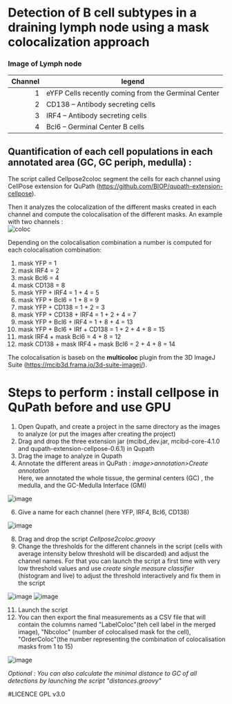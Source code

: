 # Detection of B cell subtypes in a draining lymph node using a mask colocalization approach 

### Image of Lymph node 


| Channel |legend |
|-----:|-----------|
|     1| eYFP   Cells recently coming from the Germinal Center  |
|     2| CD138 – Antibody secreting cells                       |
|     3| IRF4 – Antibody secreting cells                        |
|     4| Bcl6 – Germinal Center B cells                   |

## Quantification of each cell populations in each annotated area (GC, GC periph, medulla) :  
The script called Cellpose2coloc segment the cells for each channel using CellPose extension for QuPath (https://github.com/BIOP/qupath-extension-cellpose). 

Then it analyzes the colocalization of the different masks created in each channel and compute the colocalisation of the different masks. 
An example with two channels :  
![coloc](https://github.com/matfallet/Detection-of-B-cell-subtypes-in-a-draining-lymph-node-using-a-mask-colocalization-approach-/assets/41480459/f56cd42d-e68c-41fe-85e3-502a2b67844f)

Depending on the colocalisation combination a number is computed for each colocalisation combination:

1) mask YFP = 1  
2) mask IRF4 = 2   
3) mask Bcl6 = 4  
4) mask CD138 = 8     
5) mask YFP + IRF4 = 1 + 4 = 5  
6) mask YFP + Bcl6 = 1 + 8 = 9  
7) mask YFP + CD138  = 1 + 2 = 3  
8) mask YFP + CD138 + IRF4 = 1 + 2 + 4 = 7  
9) mask YFP + Bcl6 + IRF4  = 1 + 8 + 4 = 13  
10) mask YFP + Bcl6 + IRf + CD138 = 1 + 2 + 4 + 8 = 15  
11) mask  IRF4 + mask  Bcl6  = 4 + 8 = 12  
12) mask  CD138 + mask IRF4 + mask Bcl6  = 2 + 4 + 8 = 14

The colocalisation is baseb on the **multicoloc** plugin from the 3D ImageJ Suite (https://mcib3d.frama.io/3d-suite-imagej/). 


# Steps to perform : install cellpose in QuPath before and use GPU   

1) Open Qupath, and create a project in the same directory as the images to analyze (or put the images after creating the project)
2) Drag and drop the three extension jar (mcibd_dev.jar, mcibd-core-4.1.0 and qupath-extension-cellpose-0.6.1) in Qupath  
3) Drag the image to analyze in Qupath 
4) Annotate the different areas in QuPath : _image>annotation>Create annotation_  
    Here, we annotated the whole tissue, the germinal centers (GC) , the medulla, and the GC-Medulla Interface (GMI)

![image](https://github.com/Imagimm-CIML/Detection-of-B-cell-subtypes-in-a-draining-lymph-node-using-a-mask-colocalization-approach/assets/124134416/a14407de-ad9b-4b6c-a936-aed1ee663eed)



6) Give a name for each channel (here YFP, IRF4, Bcl6, CD138)

![image](https://github.com/Imagimm-CIML/Detection-of-B-cell-subtypes-in-a-draining-lymph-node-using-a-mask-colocalization-approach/assets/124134416/7df5a7e4-c224-4f36-87e1-fabc26ecbca0)


8) Drag and drop the script _Cellpose2coloc.groovy_
9) Change the thresholds for the different channels in the script (cells with average intensity below threshold will be discarded) and adjust the channel names.
   For that you can launch the script a first time with very low threshold values and use _create single measure classifier_ (histogram and live) to adjust the threshold interactively and fix them in the script

![image](https://github.com/Imagimm-CIML/Detection-of-B-cell-subtypes-in-a-draining-lymph-node-using-a-mask-colocalization-approach/assets/124134416/3619dd77-15ec-4c62-88a0-ec3c6131a59c)
![image](https://github.com/Imagimm-CIML/Detection-of-B-cell-subtypes-in-a-draining-lymph-node-using-a-mask-colocalization-approach/assets/124134416/ae2b7f9f-ea11-4f75-932a-131d4326a684)


11) Launch the script 
12) You can then export the final measurements as a CSV file that will contain the columns named "LabelColoc"(teh cell label in the merged image), "Nbcoloc" (number of colocalised mask for the cell), "OrderColoc"(the number representing the combination of colocalisation masks from 1 to 15)

![image](https://github.com/Imagimm-CIML/Detection-of-B-cell-subtypes-in-a-draining-lymph-node-using-a-mask-colocalization-approach/assets/124134416/77e77ef4-42f9-451a-a5ef-afcbcd7896be)

    
_Optional : You can also calculate the minimal distance to GC of all detections by launching the script "distances.groovy"_ 

#LICENCE GPL v3.0    
